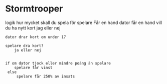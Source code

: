 # Stormtrooper

logik
    hur mycket skall du spela för
            spelare     Får en hand
            dator       får en hand
    vill du ha nytt kort
        jag eller nej
    
    dator drar kort om under 17
            
    spelare dra kort? 
        ja eller nej
    
                           
    if om dator tjock eller mindre poäng än spelare
        spelare får vinst
     else
         spelare får 250% av insats

